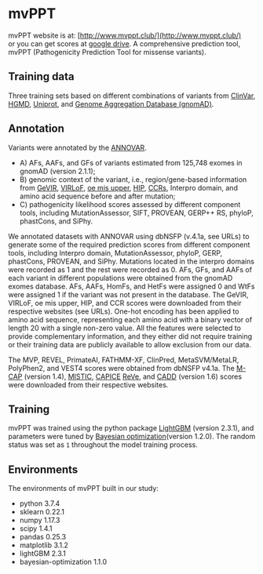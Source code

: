 # mvPPT

mvPPT website is at: [http://www.mvppt.club/](http://www.mvppt.club/)  
or you can get scores at [google drive](https://drive.google.com/file/d/1zDT1e4B_-hQs4i-BLzXlcOWjCBdl7kjs/view?usp=sharing). 
A comprehensive prediction tool, mvPPT (Pathogenicity Prediction Tool for missense variants).

## Training data
Three training sets based on different combinations of variants from [ClinVar](https://www.ncbi.nlm.nih.gov/clinvar/), 
[HGMD](http://www.hgmd.cf.ac.uk/), [Uniprot](https://www.uniprot.org), 
and [Genome Aggregation Database (gnomAD)](https://gnomad.broadinstitute.org).  

## Annotation
Variants were annotated by the [ANNOVAR](https://doc-openbio.readthedocs.io/projects/annovar/en/latest/).  
- A) AFs, AAFs, and GFs of variants estimated from 125,748 exomes in gnomAD (version 2.1.1); 
- B) genomic context of the variant, i.e., region/gene-based information from [GeVIR](https://www.gevirank.org), 
[VIRLoF](https://gnomad.broadinstitute.org), [oe mis upper](https://gnomad.broadinstitute.org), 
[HIP](https://decipher.sanger.ac.uk/about/downloads/data), [CCRs](https://s3.us-east-2.amazonaws.com/ccrs/ccr.html), 
Interpro domain, and amino acid sequence before and after mutation; 
- C) pathogenicity likelihood scores assessed by different component tools, including MutationAssessor, SIFT, PROVEAN, GERP++ RS, phyloP, phastCons, and SiPhy.

We annotated datasets with ANNOVAR using dbNSFP (v.4.1a, see URLs) to generate some of the required prediction scores from different component tools, including Interpro domain, MutationAssessor, phyloP, GERP, phastCons, PROVEAN, and SiPhy. Mutations located in the interpro domains were recorded as 1 and the rest were recorded as 0. AFs, GFs, and AAFs of each variant in different populations were obtained from the gnomAD exomes database. AFs, AAFs, HomFs, and HetFs were assigned 0 and WtFs were assigned 1 if the variant was not present in the database. The GeVIR, VIRLoF, oe mis upper, HIP, and CCR scores were downloaded from their respective websites (see URLs). One-hot encoding has been applied to amino acid sequence, representing each amino acid with a binary vector of length 20 with a single non-zero value. All the features were selected to provide complementary information, and they either did not require training or their training data are publicly available to allow exclusion from our data.

The MVP, REVEL, PrimateAI, FATHMM-XF, ClinPred, MetaSVM/MetaLR, PolyPhen2, and VEST4 scores were obtained from dbNSFP v4.1a. The 
[M-CAP](http://bejerano.stanford.edu/MCAP/) (version 1.4), [MISTIC](http://lbgi.fr/mistic), [CAPICE](https://zenodo.org/record/3928295#.YFRaGi21FpQ)
[ReVe](http://varcards.biols.ac.cn),  and 
[CADD](https://cadd.gs.washington.edu/) (version 1.6) scores were downloaded from their respective websites.

## Training
mvPPT was trained using the python package [LightGBM](https://github.com/microsoft/LightGBM) (version 2.3.1), and 
parameters were tuned by [Bayesian optimization](https://github.com/fmfn/BayesianOptimization)(version 1.2.0). The random status was 
set as `1` throughout the model training process.

## Environments
The environments of mvPPT built in our study: 
- python 3.7.4
- sklearn 0.22.1
- numpy 1.17.3
- scipy 1.4.1
- pandas 0.25.3
- matplotlib 3.1.2
- lightGBM 2.3.1
- bayesian-optimization 1.1.0


